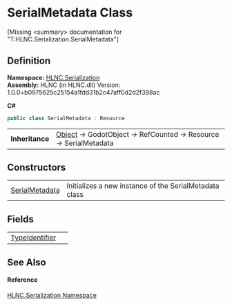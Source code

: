 # SerialMetadata Class


\[Missing &lt;summary&gt; documentation for "T:HLNC.Serialization.SerialMetadata"\]



## Definition
**Namespace:** <a href="N_HLNC_Serialization">HLNC.Serialization</a>  
**Assembly:** HLNC (in HLNC.dll) Version: 1.0.0+b0975625c25154a1fdd31b2c47aff0d2d2f398ac

**C#**
``` C#
public class SerialMetadata : Resource
```

<table><tr><td><strong>Inheritance</strong></td><td><a href="https://learn.microsoft.com/dotnet/api/system.object" target="_blank" rel="noopener noreferrer">Object</a>  →  GodotObject  →  RefCounted  →  Resource  →  SerialMetadata</td></tr>
</table>



## Constructors
<table>
<tr>
<td><a href="M_HLNC_Serialization_SerialMetadata__ctor">SerialMetadata</a></td>
<td>Initializes a new instance of the SerialMetadata class</td></tr>
</table>

## Fields
<table>
<tr>
<td><a href="F_HLNC_Serialization_SerialMetadata_TypeIdentifier">TypeIdentifier</a></td>
<td> </td></tr>
</table>

## See Also


#### Reference
<a href="N_HLNC_Serialization">HLNC.Serialization Namespace</a>  
